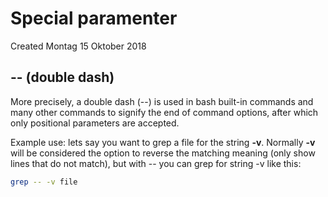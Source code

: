 # Special paramenter
Created Montag 15 Oktober 2018

-- (double dash)
----------------
More precisely, a double dash (--) is used in bash built-in commands and many other commands to signify the end of command options, after which only positional parameters are accepted.

Example use: lets say you want to grep a file for the string **-v**. Normally **-v** will be considered the option to reverse the matching meaning (only show lines that do not match), but with -- you can grep for string -v like this:
```sh
grep -- -v file
```



